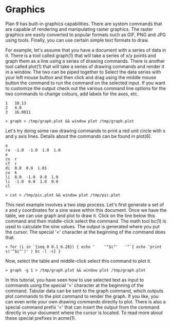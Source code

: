 Graphics
===

Plan 9 has built-in graphics capabilities. There are system commands that are capable of rendering and manipulating raster graphics. The raster graphics are easily converted to popular formats such as GIF, PNG and JPG using tools. Finally, you can use certain simple text formats to draw. 

For example, let's assume that you have a document with a series of data in it. There is a tool called graph(1) that will take a series of x/y points and graph them as a line using a series of drawing commands. There is another tool called plot(1) that will take a series of drawing commands and render it in a window. The two can be piped together to  Select the data series with your left mouse button and then click and drag using the middle mouse button the command to run the command on the selected input. If you want to customize the output check out the various command line options for the two commands to change colours, add labels for the axes, etc.

    1	10.13
    2	4.8
    3	16.0011

    > graph > /tmp/graph.plot && window plot /tmp/graph.plot

Let's try doing some raw drawing commands to print a red unit circle with x and y axis lines. Details about the commands can be found in plot(6).

    o
    ra  -1.0  -1.0  1.0  1.0
    e
    co  r
    cf  r
    di  0.0  0.0  1.01
    co  k
    li  0.0  -1.0  0.0  1.0
    li  -1.0  0.0  1.0  0.0
    cl

    > cat > /tmp/pic.plot && window plot /tmp/pic.plot

This next example involves a two step process. Let's first generate a set of x and y coordinates for a sine wave within this document. Once we have the table, we can use graph and plot to draw it. Click on the line below this command and then middle-click select the command. The math tool bc(1) is used to calculate the sine values. The output is generated where you put the cursor. The special '<' character at the beginning of the command does that.

    < for (i in `{seq 0 0.1 6.28}) { echo '    '^$i^'	'^`{ echo 'print s('^$i^')' | bc -l -s} }



Now, select the table and middle-click select this command to plot it.

    > graph -g 1 > /tmp/graph.plot && window plot /tmp/graph.plot

In this tutorial, you have seen how to use selected text as input to commands using the special '>' character at the beginning of the command. Tabular data can be sent to the graph command, which outputs plot commands to the plot command to render the graph. If you like, you can even write your own drawing commands directly to plot. There is also a special command prefix '<' that can insert the output from the command directly in your document where the cursor is located. To read more about these special prefixes in acme(1).
